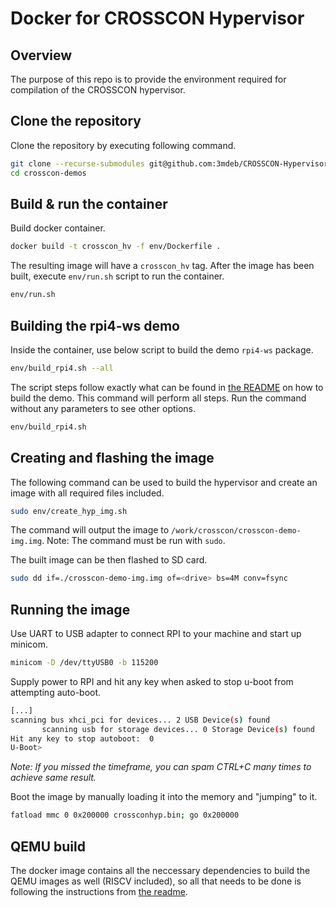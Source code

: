 # Docker for CROSSCON Hypervisor

## Overview

The purpose of this repo is to provide the environment required for
compilation of the CROSSCON hypervisor.

## Clone the repository

Clone the repository by executing following command.

```bash
git clone --recurse-submodules git@github.com:3mdeb/CROSSCON-Hypervisor-and-TEE-Isolation-Demos.git crosscon-demos && \
cd crosscon-demos
```

## Build & run the container

Build docker container.

```bash
docker build -t crosscon_hv -f env/Dockerfile .
```

The resulting image will have a `crosscon_hv` tag.
After the image has been built, execute `env/run.sh` script to run
the container.

```bash
env/run.sh
```

## Building the rpi4-ws demo

Inside the container, use below script to build the demo `rpi4-ws` package.

```bash
env/build_rpi4.sh --all
```

The script steps follow exactly what can be found in
[the README](../rpi4-ws/README.md) on how to build the demo. This command will
perform all steps. Run the command without any parameters to see other options.

```bash
env/build_rpi4.sh
```

## Creating and flashing the image

The following command can be used to build the hypervisor and create an image
with all required files included.

```bash
sudo env/create_hyp_img.sh
```

The command will output the image to `/work/crosscon/crosscon-demo-img.img`.
Note: The command must be run with `sudo`.

The built image can be then flashed to SD card.

```bash
sudo dd if=./crosscon-demo-img.img of=<drive> bs=4M conv=fsync
```

## Running the image

Use UART to USB adapter to connect RPI to your machine and start up minicom.

```bash
minicom -D /dev/ttyUSB0 -b 115200
```

Supply power to RPI and hit any key when asked to stop u-boot from attempting
auto-boot.

```bash
[...]
scanning bus xhci_pci for devices... 2 USB Device(s) found
       scanning usb for storage devices... 0 Storage Device(s) found
Hit any key to stop autoboot:  0
U-Boot>
```

_Note: If you missed the timeframe, you can spam CTRL+C many times to achieve
same result._

Boot the image by manually loading it into the memory and "jumping" to it.

```bash
fatload mmc 0 0x200000 crossconhyp.bin; go 0x200000
```

## QEMU build

The docker image contains all the neccessary dependencies to build the QEMU
images as well (RISCV included), so all that needs to be done is following
the instructions from [the readme](../README.md).
